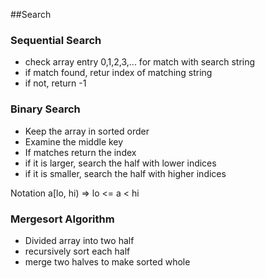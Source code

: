 ##Search

### Sequential Search
* check array entry 0,1,2,3,... for match with search string
* if match found, retur index of matching string
* if not, return -1

### Binary Search
* Keep the array in sorted order
* Examine the middle key
* If matches return the index
* if it is larger, search the half with lower indices
* if it is smaller, search the half with higher indices

Notation a[lo, hi) => lo <= a < hi


### Mergesort Algorithm
* Divided array into two half
* recursively sort each half
* merge two halves to make sorted whole

